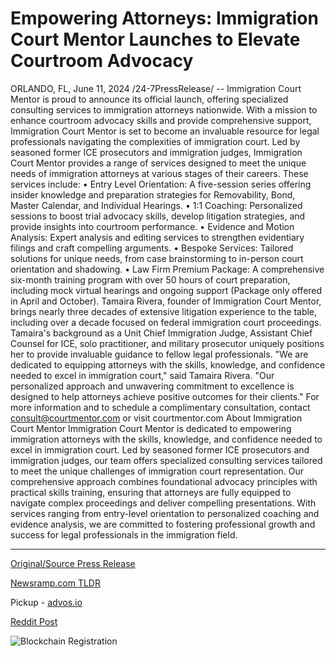 # Empowering Attorneys: Immigration Court Mentor Launches to Elevate Courtroom Advocacy

ORLANDO, FL, June 11, 2024 /24-7PressRelease/ -- Immigration Court Mentor is proud to announce its official launch, offering specialized consulting services to immigration attorneys nationwide. With a mission to enhance courtroom advocacy skills and provide comprehensive support, Immigration Court Mentor is set to become an invaluable resource for legal professionals navigating the complexities of immigration court.  Led by seasoned former ICE prosecutors and immigration judges, Immigration Court Mentor provides a range of services designed to meet the unique needs of immigration attorneys at various stages of their careers.   These services include: • Entry Level Orientation: A five-session series offering insider knowledge and preparation strategies for Removability, Bond, Master Calendar, and Individual Hearings. • 1:1 Coaching: Personalized sessions to boost trial advocacy skills, develop litigation strategies, and provide insights into courtroom performance. • Evidence and Motion Analysis: Expert analysis and editing services to strengthen evidentiary filings and craft compelling arguments. • Bespoke Services: Tailored solutions for unique needs, from case brainstorming to in-person court orientation and shadowing. • Law Firm Premium Package: A comprehensive six-month training program with over 50 hours of court preparation, including mock virtual hearings and ongoing support (Package only offered in April and October).  Tamaira Rivera, founder of Immigration Court Mentor, brings nearly three decades of extensive litigation experience to the table, including over a decade focused on federal immigration court proceedings. Tamaira's background as a Unit Chief Immigration Judge, Assistant Chief Counsel for ICE, solo practitioner, and military prosecutor uniquely positions her to provide invaluable guidance to fellow legal professionals.  "We are dedicated to equipping attorneys with the skills, knowledge, and confidence needed to excel in immigration court," said Tamaira Rivera. "Our personalized approach and unwavering commitment to excellence is designed to help attorneys achieve positive outcomes for their clients."  For more information and to schedule a complimentary consultation, contact consult@courtmentor.com or visit courtmentor.com  About Immigration Court Mentor Immigration Court Mentor is dedicated to empowering immigration attorneys with the skills, knowledge, and confidence needed to excel in immigration court. Led by seasoned former ICE prosecutors and immigration judges, our team offers specialized consulting services tailored to meet the unique challenges of immigration court representation. Our comprehensive approach combines foundational advocacy principles with practical skills training, ensuring that attorneys are fully equipped to navigate complex proceedings and deliver compelling presentations. With services ranging from entry-level orientation to personalized coaching and evidence analysis, we are committed to fostering professional growth and success for legal professionals in the immigration field. 

---

[Original/Source Press Release](https://www.24-7pressrelease.com/press-release/511596/empowering-attorneys-immigration-court-mentor-launches-to-elevate-courtroom-advocacy)
                    

[Newsramp.com TLDR](https://newsramp.com/curated-news/immigration-court-mentor-launches-specialized-consulting-services-for-immigration-attorneys/9246231b086799e0ee933bbe6b4fff6c) 


Pickup - [advos.io](https://advos.io/en/immigration-court-mentor-launches-to-elevate-courtroom-advocacy-for-attorneys/20244011)
 



[Reddit Post](https://www.reddit.com/r/Business_NewsRamp/comments/1dd85an/immigration_court_mentor_launches_specialized/) 



![Blockchain Registration](https://cdn.newsramp.app/24-7PressRelease/qrcode/246/11/rend1mTX.webp)